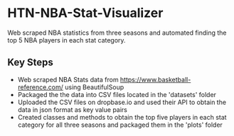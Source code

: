 # HTN-NBA-Stat-Visualizer
Web scraped NBA statistics from three seasons and automated finding the top 5 NBA players in each stat category.

## Key Steps 
* Web scraped NBA Stats data from https://www.basketball-reference.com/ using BeautifulSoup 
* Packaged the the data into CSV files located in the 'datasets' folder
* Uploaded the CSV files on dropbase.io and used their API to obtain the data in json format as key value pairs 
* Created classes and methods to obtain the top five players in each stat category for all three seasons and packaged them in the 'plots' folder




